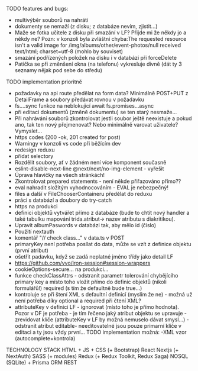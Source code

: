 TODO features and bugs:
- multivýběr souborů na nahrátí
- dokumenty se nemaží (z disku; z databáze nevím, zjistit...)
- Maže se fotka učitele z disku při smazání v LF? Přijde mi že někdy jo a někdy ne? Pozn: v konzoli byla zvláštní chyba:The requested resource isn't a valid image for /img/albums/other/event-photos/null received text/html; charset=utf-8 (mohlo by souviset)
- smazání podřízených položek na disku i v databázi při forceDelete
- Patička se při změnšení okna (na telefonu) vykresluje divně (dát ty 3 seznamy nějak pod sebe do středu)

TODO implementation prioritně
- požadavky na api route předělat na form data? Minimálně POST+PUT z DetailFrame a soubory předávat rovnou v požadavku
-   fs....sync funkce na neblokující await fs.promises...async
-   při editaci dokumentů (změně dokumentu) se ten starý nesmaže...
-   Při nahrávání souborů zkontrolovat jestli soubor ještě neexistuje a pokud ano, tak ten nový přejmenovat? Nebo minimálně varovat uživatele? Vymyslet...
-   https codes (200 -ok, 201 created for post)
- Warningy v konzoli vs code při běžícím dev
- redesign reduxu
- přidat selectory
- Rozdělit soubory, ať v žádném není více komponent současně
-   eslint-disable-next-line @next/next/no-img-element - vyřešit
-   Úprava hlavičky na všech stránkách!
-   Zkontrolovat prepared statements - není někde přiřazováno přímo??
-   eval nahradit složitým vyhodnocováním - EVAL je nebezpečný!
-   files a další v FileChooserContaineru předělat do reduxu
-   práci s databází a doubory do try-catch
-   https na produkci
-   definici objektů vytvářet přímo z databáze (bude to chtít nový handler a také tabulku mapování trida.atribut-> nazev atributu s diakritikou).
-   Upravit albumPaswords v databázi tak, aby mělo id (číslo)
-   Použití nextauth
-   komentář "// check class..." v data.ts v POST
-   primaryKey není potřeba posílat do data, může se vzít z definice objektu (první atribut)
-   ošetřit padavku, když se zadá neplatné jméno třídy jako detail LF
-   https://github.com/vvo/iron-session#session-wrappers
-   cookieOptions-secure... na produkci...
-   funkce checkClassAttrs - odstranit parametr tolerování chybějícího primary key a místo toho vložit přímo do definic objektů (nikoli formulářů!) required (s tím že defaultně bude true...)
-   kontroluje se při štení XML s defaultní definicí (myslím že ne) - možná už není potřeba díky optional a required při čtení XML?
-   attributeKey v definici LF - ignorovat (místo toho je přímo hodnota). Pozor v DF je potřeba - je tím řečeno jaký atribut objektu se upravuje
    -zrevidovat klíče (attributeKey v LF by možná nemuselo dávat smysl...)
    -odstranit atribut editable- needitovatelné jsou pouze primarní klíče v editaci a ty jsou vždy první...
    TODO implementation možná:
    -XML vzor (autocomplete+kontrola)

TECHNOLOGY STACK
HTML + JS + CSS (+ Bootstrap)
React
Nextjs (+ NextAuth)
SASS (+ modules)
Redux (+ Redux Toolkit, Redux Saga)
NOSQL (SQLite) + Prisma ORM
REST

